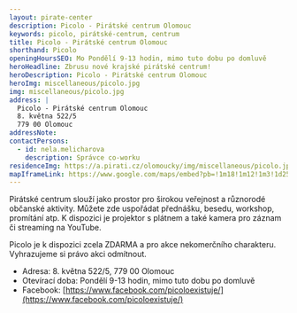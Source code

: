 ```yaml
---
layout: pirate-center
description: Picolo - Pirátské centrum Olomouc
keywords: picolo, pirátské-centrum, centrum
title: Picolo - Pirátské centrum Olomouc
shorthand: Picolo
openingHoursSEO: Mo Pondělí 9-13 hodin, mimo tuto dobu po domluvě
heroHeadline: Zbrusu nové krajské pirátské centrum!
heroDescription: Picolo - Pirátské centrum Olomouc
heroImg: miscellaneous/picolo.jpg
img: miscellaneous/picolo.jpg
address: |
  Picolo - Pirátské centrum Olomouc
  8. května 522/5
  779 00 Olomouc
addressNote:
contactPersons:
  - id: nela.melicharova
    description: Správce co-worku
residenceImg: https://a.pirati.cz/olomoucky/img/miscellaneous/picolo.jpg
mapIframeLink: https://www.google.com/maps/embed?pb=!1m18!1m12!1m3!1d2586.111521618909!2d17.24639791574584!3d49.59564635646581!2m3!1f0!2f0!3f0!3m2!1i1024!2i768!4f13.1!3m3!1m2!1s0x47124f2fffff5aa9%3A0xc600af4921bef215!2sPicolo%20-%20Pir%C3%A1tsk%C3%A9%20centrum%20Olomouc!5e0!3m2!1scs!2scz!4v1623277268308!5m2!1scs!2scz
---
```


Pirátské centrum slouží jako prostor pro širokou veřejnost a různorodé občanské aktivity. Můžete zde uspořádat přednášku, besedu, workshop, promítání atp. K dispozici je projektor s plátnem a také kamera pro záznam či streaming na YouTube.

Picolo je k dispozici zcela ZDARMA a pro akce nekomerčního charakteru. Vyhrazujeme si právo akci odmítnout.

- Adresa: 8. května 522/5, 779 00 Olomouc
- Otevírací doba: Pondělí 9-13 hodin, mimo tuto dobu po domluvě
- Facebook: [https://www.facebook.com/picoloexistuje/](https://www.facebook.com/picoloexistuje/)
